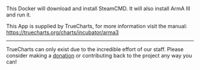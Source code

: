 This Docker will download and install SteamCMD. It will also install ArmA III and run it.


This App is supplied by TrueCharts, for more information visit the manual: https://truecharts.org/charts/incubator/arma3

---

TrueCharts can only exist due to the incredible effort of our staff.
Please consider making a [donation](https://truecharts.org/docs/about/sponsor) or contributing back to the project any way you can!
